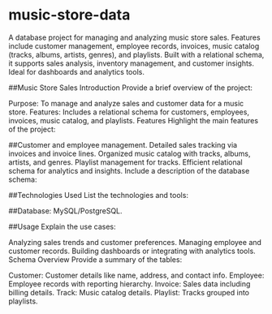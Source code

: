 # music-store-data
A database project for managing and analyzing music store sales. Features include customer management, employee records, invoices, music catalog (tracks, albums, artists, genres), and playlists. Built with a relational schema, it supports sales analysis, inventory management, and customer insights. Ideal for dashboards and analytics tools.

##Music Store Sales
Introduction
Provide a brief overview of the project:

Purpose: To manage and analyze sales and customer data for a music store.
Features: Includes a relational schema for customers, employees, invoices, music catalog, and playlists.
Features
Highlight the main features of the project:

##Customer and employee management.
Detailed sales tracking via invoices and invoice lines.
Organized music catalog with tracks, albums, artists, and genres.
Playlist management for tracks.
Efficient relational schema for analytics and insights.
Include a description of the database schema:

##Technologies Used
List the technologies and tools:

##Database: MySQL/PostgreSQL.

##Usage
Explain the use cases:

Analyzing sales trends and customer preferences.
Managing employee and customer records.
Building dashboards or integrating with analytics tools.
Schema Overview
Provide a summary of the tables:

Customer: Customer details like name, address, and contact info.
Employee: Employee records with reporting hierarchy.
Invoice: Sales data including billing details.
Track: Music catalog details.
Playlist: Tracks grouped into playlists.
